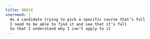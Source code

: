 ```yaml
---
title: AN018
userneed: |
  As a candidate trying to pick a specific course that’s full
  I need to be able to find it and see that it’s full
  So that I understand why I can’t apply to it
---
```

